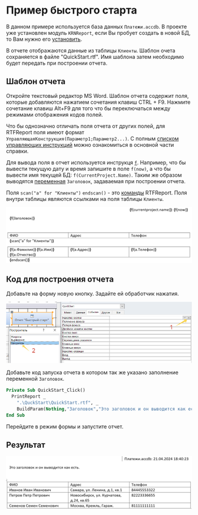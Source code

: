﻿# Пример быстрого старта

В данном примере используется база данных `Платежи.accdb`. В проекте уже установлен модуль `KRNReport`, если Вы пробует создать в новой БД, то Вам нужно его [установить](../../README.md#install). 

В отчете отображаются данные из таблицы `Клиенты`. Шаблон очета сохраняется в файле "QuickStart.rtf". Имя шаблона затем необходимо будет передать при построении отчета.

## Шаблон отчета

Откройте текстовый редактор MS Word. Шаблон отчета содержит поля, которые добавляются нажатием сочетания клавиш CTRL + F9. Нажмите сочетание клавиш Alt+F9 для того что бы переключаться между режимами отображения кодов полей. 

Что бы однозначно отличать поля отчета от других полей, для RTFReport поля имеют формат `УправляющаяКонструкция(Параметр1;Параметр2...)`. С полным [списком управляющих инструкций](../../README.md#instruction) можно ознакомиться в основной части справки. 

Для вывода поля в отчет используется инструкця [`f`](../../README.md#instruction_f). Например, что бы вывести текущую дату и время запишите в поле `f(now)`, а что бы вывести имя текущей БД: `f(CurrentProject.Name)`. Таким же образом выводятся [переменная](../../README.md#BuildParam) `Заголовок`, задаваемая при построении отчета. 

Поля `scan("a" for "Клиенты")` `endscan()` - это [команды](../../README.md#instruction_scan) RTFReport. Поля внутри таблицы являются ссылками на поля таблицы `Клиенты`.

![Добавление обработчика](img/Template.png)

## Код для построения отчета

Добавьте на форму новую кнопку. Задайте ей обработчик нажатия.

![Шаблон документа](img/AddProc.png)

Добавьте код запуска отчета в котором так же указано заполнение переменной `Заголовок`.

```vb
Private Sub QuickStart_Click()
  PrintReport _ 
    ".\QuckStart\QuickStart.rtf", _
    BuildParam(Nothing,"Заголовок","Это заголовок и он выводится как есть.")
End Sub
```

Перейдите в режим формы и запустите отчет. 

## Результат

![Итоговый документ](img/Result.png)

